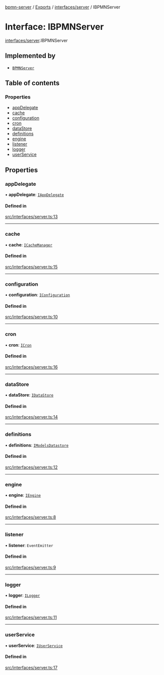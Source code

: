[bpmn-server](../README.md) / [Exports](../modules.md) / [interfaces/server](../modules/interfaces_server.md) / IBPMNServer

# Interface: IBPMNServer

[interfaces/server](../modules/interfaces_server.md).IBPMNServer

## Implemented by

- [`BPMNServer`](../classes/server_BPMNServer.BPMNServer.md)

## Table of contents

### Properties

- [appDelegate](interfaces_server.IBPMNServer.md#appdelegate)
- [cache](interfaces_server.IBPMNServer.md#cache)
- [configuration](interfaces_server.IBPMNServer.md#configuration)
- [cron](interfaces_server.IBPMNServer.md#cron)
- [dataStore](interfaces_server.IBPMNServer.md#datastore)
- [definitions](interfaces_server.IBPMNServer.md#definitions)
- [engine](interfaces_server.IBPMNServer.md#engine)
- [listener](interfaces_server.IBPMNServer.md#listener)
- [logger](interfaces_server.IBPMNServer.md#logger)
- [userService](interfaces_server.IBPMNServer.md#userservice)

## Properties

### appDelegate

• **appDelegate**: [`IAppDelegate`](interfaces_common.IAppDelegate.md)

#### Defined in

[src/interfaces/server.ts:13](https://github.com/linonetwo/bpmn-server/blob/02da6f2/src/interfaces/server.ts#L13)

___

### cache

• **cache**: [`ICacheManager`](interfaces_server.ICacheManager.md)

#### Defined in

[src/interfaces/server.ts:15](https://github.com/linonetwo/bpmn-server/blob/02da6f2/src/interfaces/server.ts#L15)

___

### configuration

• **configuration**: [`IConfiguration`](interfaces_common.IConfiguration.md)

#### Defined in

[src/interfaces/server.ts:10](https://github.com/linonetwo/bpmn-server/blob/02da6f2/src/interfaces/server.ts#L10)

___

### cron

• **cron**: [`ICron`](interfaces_server.ICron.md)

#### Defined in

[src/interfaces/server.ts:16](https://github.com/linonetwo/bpmn-server/blob/02da6f2/src/interfaces/server.ts#L16)

___

### dataStore

• **dataStore**: [`IDataStore`](interfaces_datastore.IDataStore.md)

#### Defined in

[src/interfaces/server.ts:14](https://github.com/linonetwo/bpmn-server/blob/02da6f2/src/interfaces/server.ts#L14)

___

### definitions

• **definitions**: [`IModelsDatastore`](interfaces_datastore.IModelsDatastore.md)

#### Defined in

[src/interfaces/server.ts:12](https://github.com/linonetwo/bpmn-server/blob/02da6f2/src/interfaces/server.ts#L12)

___

### engine

• **engine**: [`IEngine`](interfaces_server.IEngine.md)

#### Defined in

[src/interfaces/server.ts:8](https://github.com/linonetwo/bpmn-server/blob/02da6f2/src/interfaces/server.ts#L8)

___

### listener

• **listener**: `EventEmitter`

#### Defined in

[src/interfaces/server.ts:9](https://github.com/linonetwo/bpmn-server/blob/02da6f2/src/interfaces/server.ts#L9)

___

### logger

• **logger**: [`ILogger`](interfaces_common.ILogger.md)

#### Defined in

[src/interfaces/server.ts:11](https://github.com/linonetwo/bpmn-server/blob/02da6f2/src/interfaces/server.ts#L11)

___

### userService

• **userService**: [`IUserService`](interfaces_User.IUserService.md)

#### Defined in

[src/interfaces/server.ts:17](https://github.com/linonetwo/bpmn-server/blob/02da6f2/src/interfaces/server.ts#L17)
